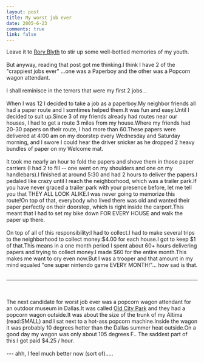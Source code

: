 ```yaml
--- 
layout: post
title: My worst job ever
date: 2005-6-23
comments: true
link: false
---
```

<div style="clear:both;"></div>Leave it to <a href="http://neopoleon.com/blog/posts/14928.aspx">Rory Blyth</a> to stir up some well-bottled memories of my youth.<br /><br />But anyway, reading that post got me thinking.I think I have 2 of the "crappiest jobs ever" ...one was a Paperboy and the other was a Popcorn wagon attendant.<br /><br />I shall reminisce in the terrors that were my first 2 jobs...<br /><br />When I was 12 I decided to take a job as a paperboy.My neighbor friends all had a paper route and I somtimes helped them.It was fun and easy.Until I decided to suit up.Since 3 of my friends already had routes near our houses, I had to get a route 3 miles from my house.Where my friends had 20-30 papers on their route, I had more than 60.These papers were delivered at 4:00 am on my doorstep every Wednesday and Saturday morning, and I swore I could hear the driver snicker as he dropped 2 heavy bundles of paper on my Welcome mat.<br /><br />It took me nearly an hour to fold the papers and shove them in those paper carriers (I had 2 to fill -- one went on my shoulders and one on my handlebars).I finished at around 5:30 and had 2 hours to deliver the papers.I pedaled like crazy until I reach the neighborhood, which was a trailer park.If you have never graced a trailer park with your presence before, let me tell you that THEY ALL LOOK ALIKE.I was never going to memorize this route!On top of that, everybody who lived there was old and wanted their paper perfectly on their doorstep, which is right inside the carport.This meant that I had to set my bike down FOR EVERY HOUSE and walk the paper up there.<br /><br />On top of all of this responsibility:I had to collect.I had to make several trips to the neighborhood to collect money:$4.00 for each house.I got to keep $1 of that.This means in a one month period I spent about 60+ hours delivering papers and trying to collect money.I made $60 for the entire month.This makes me want to cry even now.But I was a trooper and that amount in my mind equaled "one super nintendo game EVERY MONTH!"... how sad is that.<br /><br /><hr><br /><br />The next candidate for worst job ever was a popcorn wagon attendant for an outdoor museum in Dallas.It was called <a href="http://www.oldcitypark.org/">Old City Park</a> and they had a popcorn wagon outside.It was about the size of the trunk of my Altima (read:SMALL) and I sat next to a hot-ass popcorn machine.Inside the wagon it was probably 10 degrees hotter than the Dallas summer heat outside.On a good day my wagon was only about 105 degrees F.. The saddest part of this:I got paid $4.25 / hour.<br /><br />--- ahh, I feel much better now (sort of).....<div style="clear:both; padding-bottom: 0.25em;"></div>
